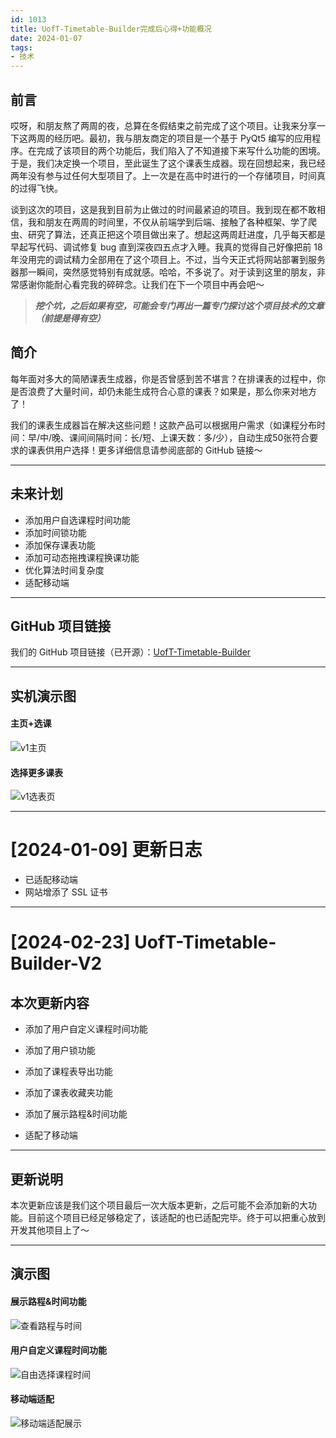 ```yaml
---
id: 1013
title: UofT-Timetable-Builder完成后心得+功能概况
date: 2024-01-07
tags: 
- 技术
---
```


## 前言

哎呀，和朋友熬了两周的夜，总算在冬假结束之前完成了这个项目。让我来分享一下这两周的经历吧。最初，我与朋友商定的项目是一个基于 PyQt5 编写的应用程序。在完成了该项目的两个功能后，我们陷入了不知道接下来写什么功能的困境。于是，我们决定换一个项目，至此诞生了这个课表生成器。现在回想起来，我已经两年没有参与过任何大型项目了。上一次是在高中时进行的一个存储项目，时间真的过得飞快。

谈到这次的项目，这是我到目前为止做过的时间最紧迫的项目。我到现在都不敢相信，我和朋友在两周的时间里，不仅从前端学到后端、接触了各种框架、学了爬虫、研究了算法，还真正把这个项目做出来了。想起这两周赶进度，几乎每天都是早起写代码、调试修复 bug 直到深夜四五点才入睡。我真的觉得自己好像把前 18 年没用完的调试精力全部用在了这个项目上。不过，当今天正式将网站部署到服务器那一瞬间，突然感觉特别有成就感。哈哈，不多说了。对于读到这里的朋友，非常感谢你能耐心看完我的碎碎念。让我们在下一个项目中再会吧～

> ***挖个坑，之后如果有空，可能会专门再出一篇专门探讨这个项目技术的文章（前提是得有空）***

## 简介

每年面对多大的简陋课表生成器，你是否曾感到苦不堪言？在排课表的过程中，你是否浪费了大量时间，却仍未能生成符合心意的课表？如果是，那么你来对地方了！

我们的课表生成器旨在解决这些问题！这款产品可以根据用户需求（如课程分布时间：早/中/晚、课间间隔时间：长/短、上课天数：多/少），自动生成50张符合要求的课表供用户选择！更多详细信息请参阅底部的 GitHub 链接～

---

## 未来计划

- 添加用户自选课程时间功能
- 添加时间锁功能
- 添加保存课表功能
- 添加可动态拖拽课程换课功能
- 优化算法时间复杂度
- 适配移动端

---

## GitHub 项目链接

我们的 GitHub 项目链接（已开源）：[UofT-Timetable-Builder](https://github.com/UofT-Box/UofT-Timetable-Builder)

---

## 实机演示图

#### 主页+选课
![v1主页](./blogImg/uoftbox/v1主页.jpg)

#### 选择更多课表
![v1选表页](./blogImg/uoftbox/v1选表页.jpg)

---

# [2024-01-09] 更新日志

- 已适配移动端
- 网站增添了 SSL 证书

---

# [2024-02-23] UofT-Timetable-Builder-V2

## 本次更新内容

+ 添加了用户自定义课程时间功能
+ 添加了用户锁功能
+ 添加了课程表导出功能
+ 添加了课表收藏夹功能
+ 添加了展示路程&时间功能

+ 适配了移动端

---

## 更新说明

本次更新应该是我们这个项目最后一次大版本更新，之后可能不会添加新的大功能。目前这个项目已经足够稳定了，该适配的也已适配完毕。终于可以把重心放到开发其他项目上了～

---

## 演示图

#### 展示路程&时间功能
![查看路程与时间](./blogImg/uoftbox/v2查看路程与时间.jpg)
#### 用户自定义课程时间功能
![自由选择课程时间](./blogImg/uoftbox/v2选时间段.jpg)
#### 移动端适配
![移动端适配展示](./blogImg/uoftbox/v2移动端适配.jpg)
